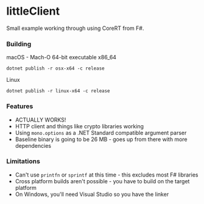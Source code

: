 littleClient
============

Small example working through using CoreRT from F#.

### Building

macOS - Mach-O 64-bit executable x86_64
```
dotnet publish -r osx-x64 -c release
```

Linux
```
dotnet publish -r linux-x64 -c release
```

### Features
* ACTUALLY WORKS!
* HTTP client and things like crypto libraries working
* Using `mono.options` as a .NET Standard compatible argument parser
* Baseline binary is going to be 26 MB - goes up from there with more dependencies

### Limitations
* Can't use `printfn` or `sprintf` at this time - this excludes most F#
  libraries
* Cross platform builds aren't possible - you have to build on the target platform
* On Windows, you'll need Visual Studio so you have the linker

